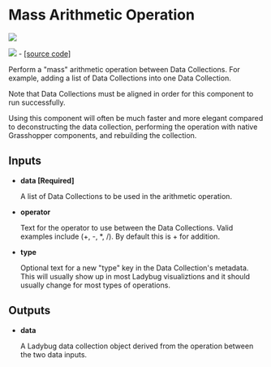 # Mass Arithmetic Operation

![](../../images/components/Mass\_Arithmetic\_Operation.png)

![](../../images/icons/Mass\_Arithmetic\_Operation.png) - [\[source code\]](https://github.com/ladybug-tools/ladybug-grasshopper/blob/master/ladybug\_grasshopper/src/LB%20Mass%20Arithmetic%20Operation.py)

Perform a "mass" arithmetic operation between Data Collections. For example, adding a list of Data Collections into one Data Collection.

Note that Data Collections must be aligned in order for this component to run successfully.

Using this component will often be much faster and more elegant compared to deconstructing the data collection, performing the operation with native Grasshopper components, and rebuilding the collection.

## Inputs

*   **data \[Required]**

    A list of Data Collections to be used in the arithmetic operation.&#x20;
*   **operator**

    Text for the operator to use between the Data Collections. Valid examples include (+, -, \*, /). By default this is + for addition.&#x20;
*   **type**

    Optional text for a new "type" key in the Data Collection's metadata. This will usually show up in most Ladybug visualiztions and it should usually change for most types of operations.&#x20;

## Outputs

*   **data**

    A Ladybug data collection object derived from the operation between the two data inputs.&#x20;
